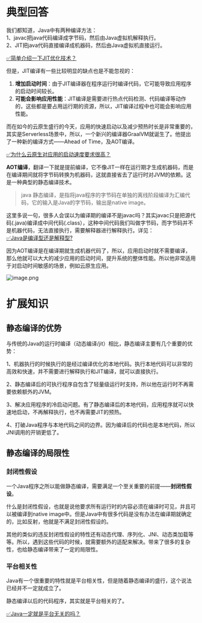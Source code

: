 # 典型回答

我们都知道，Java中有两种编译方法：<br />1、javac把java代码编译成字节码，然后由Java虚拟机解释执行。<br />2、JIT把java代码直接编译成机器码，然后由Java虚拟机直接运行。

[✅简单介绍一下JIT优化技术？](https://www.yuque.com/hollis666/fo22bm/nkr4ge?view=doc_embed)

但是，JIT编译有一些比较明显的缺点也是不能忽视的：

1. **增加启动时间**：由于JIT编译器在程序运行时编译代码，它可能导致应用程序的启动时间较长。
2. **可能会影响应用性能**：JIT编译是需要进行热点代码检测、代码编译等动作的，这些都是要占用运行期的资源，所以，JIT编译过程中也可能会影响应用性能。

而在如今的云原生盛行的今天，应用的快速启动以及减少预热时长是非常重要的，其实是Serverless场景中，所以，一个新兴的编译器GraalVM就诞生了。他提出了一种新的编译方式——Ahead of Time，及AOT编译。

[✅为什么云原生对应用的启动速度要求很高？](https://www.yuque.com/hollis666/fo22bm/gxlhg3tppov8q13r?view=doc_embed)

**AOT编译**，翻译一下就是提前编译，它不像JIT一样在运行期才生成机器码，而是在编译期间就将字节码转换为机器码，这就直接省去了运行时对JVM的依赖。这是一种典型的静态编译技术。

> java 静态编译，是指将java程序的字节码在单独的离线阶段编译为汇编代码，它的输入是Java的字节码，输出是native image。


这里多说一句，很多人会误以为编译期的编译不是javac吗？其实javac只是把源代码(.java)编译成中间代码(.class），这种中间代码我们叫做字节码，而字节码并不是机器代码，无法直接执行，需要解释器进行解释执行。详见：<br />[✅Java是编译型还是解释型?](https://www.yuque.com/hollis666/fo22bm/ylde5u?view=doc_embed)

因为AOT编译是在编译期就生成机器代码了，所以，应用启动时就不需要编译，那么他就可以大大的减少应用的启动时间，提升系统的整体性能。所以他非常适用于对启动时间敏感的场景，例如云原生应用。

![image.png](https://cdn.nlark.com/yuque/0/2024/png/5378072/1705410553249-a34b25c4-32a6-46bc-81e9-8a2a9ea82aa2.png#averageHue=%23ece9db&clientId=u43fa47a4-1935-4&from=paste&height=611&id=u9845d3c7&originHeight=611&originWidth=758&originalType=binary&ratio=1&rotation=0&showTitle=false&size=106519&status=done&style=none&taskId=u42696122-dbe1-485c-844f-6e7e62309cb&title=&width=758)

# 扩展知识

## 静态编译的优势

与传统的Java的运行时编译（动态编译/jit）相比，静态编译主要有几个重要的优势：

1、机器执行的时候执行的是经过编译优化的本地代码。执行本地代码可以非常的高效和快速，并不需要进行解释执行和JIT编译，就可以直接执行。

2、静态编译后的可执行程序自包含了轻量级运行时支持，所以他在运行时不再需要依赖额外的JVM。

3、解决应用程序的冷启动问题。有了静态编译后的本地代码，应用程序就可以快速地启动，不再解释执行，也不再需要JIT的预热。

4、打破Java程序与本地代码之间的边界。因为编译后的代码也是本地代码，所以JNI调用的开销更低了。

## 静态编译的局限性

### 封闭性假设
一个Java程序之所以能做静态编译，需要满足一个至关重要的前提——**封闭性假设**。

什么是封闭性假设，也就是说他要求所有运行时的内容必须在编译时可见，并且可以被编译到native image中。但是Java中有很多代码是没有办法在编译期就确定的，比如反射，他就是不满足封闭性假设的。

其他的类似的违反封闭性假设的特性还有动态代理、序列化、JNI、动态类加载等等。所以，遇到这些代码的时候，就需要额外的适配来解决。带来了很多的复杂性，也给静态编译带来了一定的局限性。

### 平台相关性

Java有一个很重要的特性就是平台相关性，但是随着静态编译的盛行，这个说法已经并不一定就成立了。

静态编译以后的代码程序，其实就是平台相关的了。

[✅Java一定就是平台无关的吗？](https://www.yuque.com/hollis666/fo22bm/fgeranr7ts8m4iuy?view=doc_embed)

















